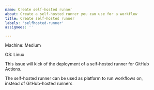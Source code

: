```yaml
---
name: Create self-hosted runner
about: Create a self-hosted runner you can use for a workflow
title: Create self-hosted runner
labels: 'selfhosted-runner'
assignees: ''

---
```


Machine: Medium

OS: Linux

This issue will kick of the deployment of a self-hosted runner for GitHub Actions.

The self-hosted runner can be used as platform to run workflows on, instead of GitHub-hosted runners.
